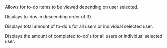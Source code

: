 Allows for to-do items to be viewed depending on user selected.

Displays to-dos in descending order of ID.

Displays total amount of to-do's for all users or individual selected user.

Displays the amount of completed to-do's for all users or individual selected user. 
